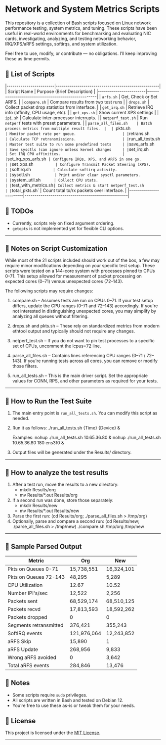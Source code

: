 # Network and System Metrics Scripts

This repository is a collection of Bash scripts focused on Linux network performance testing, system metrics, and tuning. These scripts have been useful in real-world environments for benchmarking and evaluating NIC cards, investigating, analyzing, and testing networking behavior, IRQ/XPS/aRFS settings, softirqs, and system utilization.

Feel free to use, modify, or contribute — no obligations. I’ll keep improving these as time permits.

## 📂 List of Scripts

|------------------------|----------------------------------------------------|
|  Script Name           |         Purpose (Brief Description)                |
|------------------------|----------------------------------------------------|
| `arfs.sh`              | Get, Check or Set ARFS.                            |
| `compare.sh`           | Compare results from two test runs                 |
| `drops.sh`             | Collect packet drop statistics from interface.     |
| `get_irq.sh`           | Retrieve IRQ info (affinity, CPU usage, etc).      |
| `get_xps.sh`           | Show current XPS settings                          |
| `ipi.sh`               | Calculate inter-processor interrupts.              |
| `netperf_test.sh`      | Run `netperf` tests with preset parameters.        |
| `parse_all_files.sh    | Batch process metrics from multiple result files.  | 
| `pkts.sh`              | Monitor packet rate per queue.                     |
| `retrans.sh`           | Calculate TCP retransmissions.                     |
| `run_all_tests.sh`     | Master test suite to run some predefined tests     |
| `save_arfs.sh`         | Save sysctls (can ignore unless kernel changes     |
| `set_irq.sh`           | Set IRQ CPU affinities.                            |
| `set_irq_xps_arfs.sh`  | Configure IRQs, XPS, and ARFS in one go.           |
| `set_xps.sh`           | Configure Transmit Packet Steering (XPS).          |
| `softirq.sh`           | Calculate softirq activity.                        |
| `sysctl.sh`            | Print and/or clear sysctl parameters.              |
| `system_util.sh`       | Collect CPU stats.                                 |
| `test_with_metrics.sh` | Collect metrics & start netperf_test.sh            |
| `total_pkts.sh`        | Count total tx/rx packets over interface.          |
|------------------------|----------------------------------------------------|

## 🚧 TODOs

- Currently, scripts rely on fixed argument ordering.
- `getopts` is not implemented yet for flexible CLI options.

---

## 🚀 Notes on Script Customization

While most of the 21 scripts included should work out of the box, a few may require minor modifications depending on your specific test setup. These scripts were tested on a 144-core system with processes pinned to CPUs 0–71. This setup allowed for measurement of packet processing on expected cores (0–71) versus unexpected cores (72–143).

The following scripts may require changes:

1. compare.sh – Assumes tests are run on CPUs 0–71. If your test setup differs, update the CPU ranges (0–71 and 72–143) accordingly. If you're not interested in distinguishing unexpected cores, you may simplify by analyzing all queues without filtering.

2. drops.sh and pkts.sh – These rely on standardized metrics from modern ethtool output and typically should not require any changes.

3. netperf_test.sh – If you do not want to pin test processes to a specific set of CPUs, uncomment the lcpus=72 line.

4. parse_all_files.sh – Contains lines referencing CPU ranges (0–71 / 72–143). If you're running tests across all cores, you can remove or modify those filters.

5. run_all_tests.sh – This is the main driver script. Set the appropriate values for CONN, RPS, and other parameters as required for your tests.

---

## 🚀 How to Run the Test Suite

1. The main entry point is `run_all_tests.sh`. You can modify this script as needed.
2. Run it as follows:
   ./run_all_tests.sh <IP> {Time} {Device} &

    Examples:
	nohup ./run_all_tests.sh 10.65.36.80 &
	nohup ./run_all_tests.sh 10.65.36.80 180 ens3f0 &
3. Output files will be generated under the Results/ directory.

---

## 🚀 How to analyze the test results

1. After a test run, move the results to a new directory:
	- mkdir Results/org
	- mv Results/*.out Results/org
2. If a second run was done, store those separately:
	- mkdir Results/new
	- mv Results/*.out Results/new
3. Parse the first run:
	(cd Results/org; ./parse_all_files.sh > /tmp/org)
4. Optionally, parse and compare a second run:
	(cd Results/new; ./parse_all_files.sh > /tmp/new)
	./compare.sh /tmp/org /tmp/new

---

## 🚧 Sample Parsed Output

| Metric                  | Org        | New        |
|-------------------------|------------|------------|
| Pkts on Queues 0-71     | 15,738,551 | 16,324,101 |
| Pkts on Queues 72-143   | 48,295     | 5,289      |
| CPU Utilization         | 12.67      | 10.52      |
| Number IPI's/sec        | 12,522     | 2,256      |
| Packets sent            | 68,529,174 | 68,510,125 |
| Packets recvd           | 17,813,593 | 18,592,262 |
| Packets dropped         | 0          | 0          |
| Segments retransmitted  | 376,421    | 355,243    |
| SoftIRQ events          | 121,976,064| 12,243,852 |
| aRFS Skip               | 15,890     | 1          |
| aRFS Update             | 268,956    | 9,833      |
| Wrong aRFS avoided      | 0          | 3,642      |
| Total aRFS events       | 284,846    | 13,476     |


## 📌 Notes
- Some scripts require `sudo` privileges.
- All scripts are written in Bash and tested on Debian 12.
- You’re free to use these as-is or tweak them for your needs.

## 📄 License

This project is licensed under the [MIT License](./LICENSE).

---
